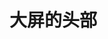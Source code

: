 <!--
 * @Author: liszter@qq.com liszter@qq.com
 * @Date: 2023-03-13 14:30:14
 * @LastEditors: liszter@qq.com liszter@qq.com
 * @LastEditTime: 2023-03-13 15:21:25
 * @FilePath: \scale-ui\examples\docs\components\materials\components\headers.md
 * @Description: 这是默认设置,请设置`customMade`, 打开koroFileHeader查看配置 进行设置: https://github.com/OBKoro1/koro1FileHeader/wiki/%E9%85%8D%E7%BD%AE
-->
# 大屏的头部


<div class="header">

</div>

```



```